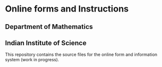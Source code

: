 # Online forms and Instructions #

## Department of Mathematics ##

## Indian Institute of Science ##

This repository contains the source files for the online form and information system (work in progress).